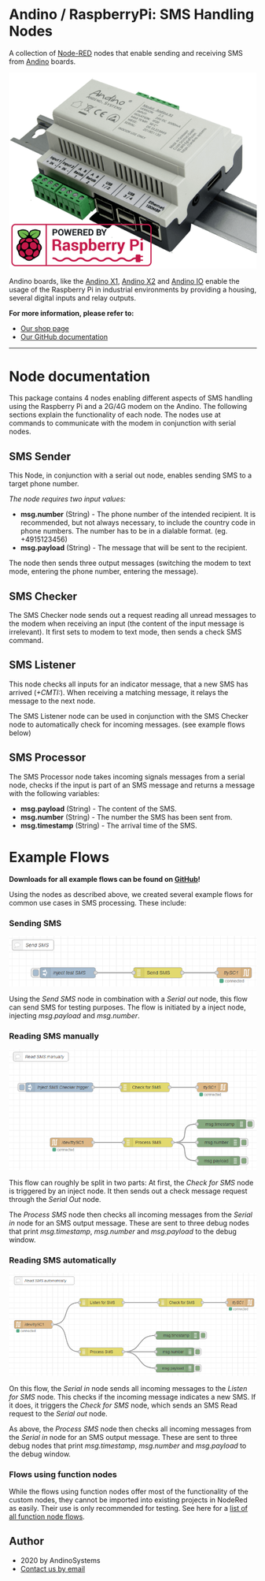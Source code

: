 Andino / RaspberryPi: SMS Handling Nodes
====================

A collection of [Node-RED][1] nodes that enable sending and receiving SMS from [Andino](https://github.com/andino-systems/Andino) boards.

![Andino X1](./img/andinoX1.png)

Andino boards, like the [Andino X1](https://github.com/andino-systems/Andino/tree/master/Andino-X1), [Andino X2](https://github.com/andino-systems/Andino/tree/master/Andino-X2) and [Andino IO](https://github.com/andino-systems/Andino/tree/master/Andino-IO) enable the usage of the Raspberry Pi in industrial environments by providing a housing, several digital inputs and relay outputs.

**For more information, please refer to:**

* [Our shop page](https://andino.shop/)
* [Our GitHub documentation](https://github.com/andino-systems/Andino)

-------

# Node documentation

This package contains 4 nodes enabling different aspects of SMS handling using the Raspberry Pi and a 2G/4G modem on the Andino. The following sections explain the functionality of each node. The nodes use at commands to communicate with the modem in conjunction with serial nodes.

## SMS Sender

This Node, in conjunction with a serial out node, enables sending SMS to a target phone number. 

*The node requires two input values:*

* **msg.number** (String) - The phone number of the intended recipient. It is recommended, but not always necessary, to include the country code in phone numbers. The number has to be in a dialable format. (eg. +4915123456)
* **msg.payload** (String) - The message that will be sent to the recipient.

The node then sends three output messages (switching the modem to text mode, entering the phone number, entering the message).

## SMS Checker

The SMS Checker node sends out a request reading all unread messages to the modem when receiving an input (the content of the input message is irrelevant). It first sets to modem to text mode, then sends a check SMS command.

## SMS Listener

This node checks all inputs for an indicator message, that a new SMS has arrived (*+CMTI:*). When receiving a matching message, it relays the message to the next node.

The SMS Listener node can be used in conjunction with the SMS Checker node to automatically check for incoming messages. (see example flows below)

## SMS Processor

The SMS Processor node takes incoming signals messages from a serial node, checks if the input is part of an SMS message and returns a message with the following variables:

* **msg.payload** (String) - The content of the SMS.
* **msg.number** (String) - The number the SMS has been sent from.
* **msg.timestamp** (String) - The arrival time of the SMS.

# Example Flows

**Downloads for all example flows can be found on [GitHub](https://github.com/andino-systems/Andino/tree/master/Andino-Common/src/NodeRed/AndinoSMS/Flows/FlowsCustomNodes)!**

Using the nodes as described above, we created several example flows for common use cases in SMS processing. These include:

### Sending SMS

![SendingSMSExample](./img/Flows/SendingSMS.png)

Using the *Send SMS* node in combination with a *Serial out* node, this flow can send SMS for testing purposes. The flow is initiated by a inject node, injecting *msg.payload* and *msg.number*.

### Reading SMS manually

![SendingSMSExample](./img/Flows/ReadingSMSManually.png)

This flow can roughly be split in two parts: At first, the *Check for SMS* node is triggered by an inject node. It then sends out a check message request through the *Serial Out* node.

The *Process SMS* node then checks all incoming messages from the *Serial in* node for an SMS output message. These are sent to three debug nodes that print *msg.timestamp*, *msg.number* and *msg.payload* to the debug window.

### Reading SMS automatically

![SendingSMSExample](./img/Flows/ReadingSMSAutomatically.png)

On this flow, the *Serial in* node sends all incoming messages to the *Listen for SMS* node. This checks if the incoming message indicates a new SMS. If it does, it triggers the *Check for SMS* node, which sends an SMS Read request to the *Serial out* node.

As above, the *Process SMS* node then checks all incoming messages from the *Serial in* node for an SMS output message. These are sent to three debug nodes that print *msg.timestamp*, *msg.number* and *msg.payload* to the debug window.


### Flows using function nodes

While the flows using function nodes offer most of the functionality of the custom nodes, they cannot be imported into existing projects in NodeRed as easily. Their use is only recommended for testing. See here for a [list of all function node flows](https://github.com/andino-systems/Andino/tree/master/Andino-Common/src/NodeRed/AndinoSMS/Flows/FlowsFunctionNodes).


Author
-----

* 2020 by AndinoSystems
* [Contact us by email](mailto:info@andino.systems)

[1]:https://nodered.org
[2]:https://andino.systems/andino-x1/
